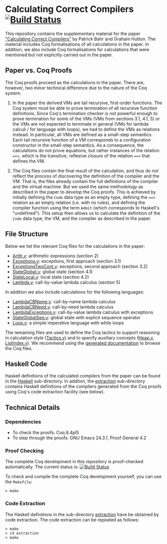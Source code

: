 # Calculating Correct Compilers [![Build Status](https://travis-ci.org/pa-ba/calc-comp.svg?branch=master)](https://travis-ci.org/pa-ba/calc-comp)

This repository contains the supplementary material for the paper
["Calculating Correct Compilers"](http://www.diku.dk/~paba/pubs/files/bahr14jfp-preprint.pdf)
by Patrick Bahr and Graham Hutton.  The material includes Coq
formalisations of all calculations in the paper. In addition, we also
include Coq formalisations for calculations that were mentioned but
not explicitly carried out in the paper.

## Paper vs. Coq Proofs


The Coq proofs proceed as the calculations in the paper. There are,
however, two minor technical difference due to the nature of the Coq
system.

  1. In the paper the derived VMs are tail recursive, first-order
     functions. The Coq system must be able to prove termination of
     all recursive function definitions. Since Coq's termination
     checker is not powerful enough to prove termination for some of
     the VMs (VMs from sections 3.1, 4.1, 5) or the VMs are not
     expected to terminate in general (VMs for lambda calculi / for
     language with loops), we had to define the VMs as relations
     instead. In particular, all VMs are defined as a small-step
     semantics. Each tail recursive function of a VM corresponds to a
     configuration constructor in the small-step semantics. As a
     consequence, the calculations do not prove equations, but rather
     instances of the relation `=>>`, which is the transitive,
     reflexive closure of the relation `==>` that defines the VM.

  2. The Coq files contain the final result of the calculation, and
     thus do not reflect the *process* of discovering the definition
     of the compiler and the VM. That is, the files already contain
     the full definitions of the compiler and the virtual machine. But
     we used the same methodology as described in the paper to
     *develop* the Coq proofs. This is achieved by initially defining
     the `Code` data type as an empty type, defining the `==>`
     relation as an empty relation (i.e. with no rules), and defining
     the compiler function using the term `Admit` (which corresponds
     to Haskell's "undefined"). This setup then allows us to calculate
     the definition of the `Code` data type, the VM, and the compiler
     as described in the paper.

## File Structure


Below we list the relevant Coq files for the calculations in the
paper:

 - [Arith.v](Arith.v): arithmetic expressions (section 2)
 - [Exceptions.v](Exceptions.v): exceptions, first approach (section 3.1)
 - [ExceptionsTwoCont.v](ExceptionsTwoCont.v): exceptions, second
   approach (section 3.2)
 - [StateGlobal.v](StateGlobal.v): global state (section 4.1)
 - [StateLocal.v](StateLocal.v): local state (section 4.2)
 - [Lambda.v](Lambda.v): call-by-value lambda calculus (section 5)

In addition we also include calculations for the following languages:

 - [LambdaCBName.v](LambdaCBName.v): call-by-name lambda calculus
 - [LambdaCBNeed.v](LambdaCBNeed.v): call-by-need lambda calculus
 - [LambdaExceptions.v](LambdaExceptions.v): call-by-value lambda
   calculus with exceptions
 - [StateGlobalSeq.v](StateGlobalSeq.v): global state with explicit
   sequence operator
 - [Loop.v](Loop.v): a simple imperative language with while loops

The remaining files are used to define the Coq tactics to support
reasoning in calculation style ([Tactics.v](Tactics.v)) and to specify
auxiliary concepts ([Heap.v](Heap.v), [ListIndex.v](ListIndex.v)). We
recommend using the
[generated documentation](http://pa-ba.github.io/calc-comp/doc/toc.html)
to browse the Coq files.

## Haskell Code


Haskell definitions of the calculated compilers from the paper can be
found in the [Haskell](Haskell) sub-directory. In addtion, the
[extraction](extraction) sub-directory contains Haskell definitions of
the compilers generated from the Coq proofs using Coq's code
extraction facility (see below).

## Technical Details


### Dependencies

- To check the proofs: Coq 8.4pl5
- To step through the proofs: GNU Emacs 24.3.1, Proof General 4.2

### Proof Checking

The complete Coq development in this repository is proof-checked
automatically. The current status is:
[![Build Status](https://travis-ci.org/pa-ba/calc-comp.svg?branch=master)](https://travis-ci.org/pa-ba/calc-comp)

To check and compile the complete Coq development yourself, you can
use the `Makefile`:

```shell
> make
```

### Code Extraction

The Haskell definitions in the sub-directory [extraction](extraction)
have be obtained by code extraction. The code extraction can be
repeated as follows:

```shell
> make
> cd extraction
> make
```
